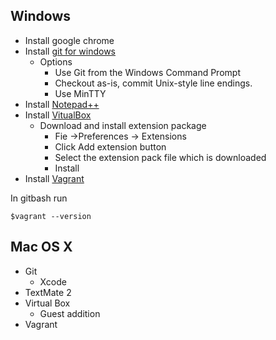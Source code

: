 ## Windows

 - Install google chrome
 - Install [git for windows](https://gitforwindows.org/)
	 - Options
		 - Use Git from the Windows Command Prompt
		 - Checkout as-is, commit Unix-style line endings.
		 - Use MinTTY
 - Install [Notepad++](https://notepad-plus-plus.org/)
 - Install [VitualBox](https://www.virtualbox.org/wiki/Downloads)
	 - Download and install extension package
		 - Fie ->Preferences -> Extensions 
		 - Click Add extension button
		 - Select the extension pack file which is downloaded
		 - Install
- Install [Vagrant](https://www.vagrantup.com/)

In gitbash run

    $vagrant --version

## Mac OS X

 - Git 
	 - Xcode 
 - TextMate 2 
 - Virtual Box 
	 - Guest addition 
 - Vagrant
<!--stackedit_data:
eyJoaXN0b3J5IjpbLTIwNTAzOTk2NDQsMTExOTk3OTIzNCwtMT
k1NDQ5MzY1NCwtMTUyNTk4NTc3Miw2NzU3NTQyNDksLTY4MDk2
NTIxMywzNzcwMTQ0MjBdfQ==
-->